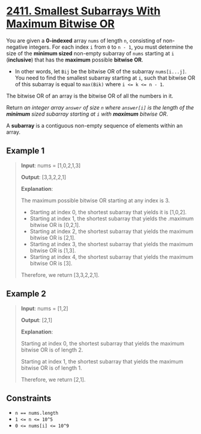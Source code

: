 # [2411. Smallest Subarrays With Maximum Bitwise OR](https://leetcode.com/problems/smallest-subarrays-with-maximum-bitwise-or)

You are given a **0-indexed** array `nums` of length `n`, consisting of non-negative integers. For each index `i` from `0` to `n - 1`, you must determine the size of the **minimum sized** non-empty subarray of `nums` starting at `i` (**inclusive**) that has the **maximum** possible **bitwise OR**.

- In other words, let `Bij` be the bitwise OR of the subarray `nums[i...j]`. You need to find the smallest subarray starting at `i`, such that bitwise OR of this subarray is equal to `max(Bik)` where `i <= k <= n - 1`.

The bitwise OR of an array is the bitwise OR of all the numbers in it.

Return *an integer array `answer` of size `n` where `answer[i]` is the length of the **minimum** sized subarray starting at `i` with **maximum** bitwise OR*.

A **subarray** is a contiguous non-empty sequence of elements within an array.

## Example 1

> **Input**: nums = [1,0,2,1,3]
>
> **Output**: [3,3,2,2,1]
>
> **Explanation**:
>
> The maximum possible bitwise OR starting at any index is 3.
>
> - Starting at index 0, the shortest subarray that yields it is [1,0,2].
> - Starting at index 1, the shortest subarray that yields the .maximum bitwise OR is [0,2,1].
> - Starting at index 2, the shortest subarray that yields the maximum bitwise OR is [2,1].
> - Starting at index 3, the shortest subarray that yields the maximum bitwise OR is [1,3].
> - Starting at index 4, the shortest subarray that yields the maximum bitwise OR is [3].
>
> Therefore, we return [3,3,2,2,1].

## Example 2

> **Input**: nums = [1,2]
>
> **Output**: [2,1]
>
> **Explanation**:
>
> Starting at index 0, the shortest subarray that yields the maximum bitwise OR is of length 2.
>
> Starting at index 1, the shortest subarray that yields the maximum bitwise OR is of length 1.
>
> Therefore, we return [2,1].

## Constraints

- `n == nums.length`
- `1 <= n <= 10^5`
- `0 <= nums[i] <= 10^9`
